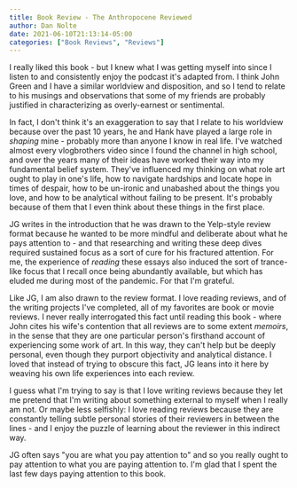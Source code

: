 ```yaml
---
title: Book Review - The Anthropocene Reviewed
author: Dan Nolte
date: 2021-06-10T21:13:14-05:00
categories: ["Book Reviews", "Reviews"]
---
```


I really liked this book - but I knew what I was getting myself into since I listen to and consistently enjoy the podcast it's adapted from. I think John Green and I have a similar worldview and disposition, and so I tend to relate to his musings and observations that some of my friends are probably justified in characterizing as overly-earnest or sentimental.

In fact, I don't think it's an exaggeration to say that I relate to his worldview because over the past 10 years, he and Hank have played a large role in *shaping* mine - probably more than anyone I know in real life. I've watched almost every vlogbrothers video since I found the channel in high school, and over the years many of their ideas have worked their way into my fundamental belief system. They've influenced my thinking on what role art ought to play in one's life, how to navigate hardships and locate hope in times of despair, how to be un-ironic and unabashed about the things you love, and how to be analytical without failing to be present. It's probably because of them that I even think about these things in the first place.

JG writes in the introduction that he was drawn to the Yelp-style review format because he wanted to be more mindful and deliberate about what he pays attention to - and that researching and writing these deep dives required sustained focus as a sort of cure for his fractured attention. For me, the experience of *reading* these essays also induced the sort of trance-like focus that I recall once being abundantly available, but which has eluded me during most of the pandemic. For that I'm grateful.

Like JG, I am also drawn to the review format. I love reading reviews, and of the writing projects I've completed, all of my favorites are book or movie reviews. I never really interrogated this fact until reading this book - where John cites his wife's contention that all reviews are to some extent *memoirs*, in the sense that they are one particular person's firsthand account of experiencing some work of art. In this way, they can't help but be deeply personal, even though they purport objectivity and analytical distance. I loved that instead of trying to obscure this fact, JG leans into it here by weaving his own life experiences into each review.

I guess what I'm trying to say is that I love writing reviews because they let me pretend that I'm writing about something external to myself when I really am not. Or maybe less selfishly: I love reading reviews because they are constantly telling subtle personal stories of their reviewers in between the lines - and I enjoy the puzzle of learning about the reviewer in this indirect way.

JG often says "you are what you pay attention to" and so you really ought to pay attention to what you are paying attention to. I'm glad that I spent the last few days paying attention to this book.
